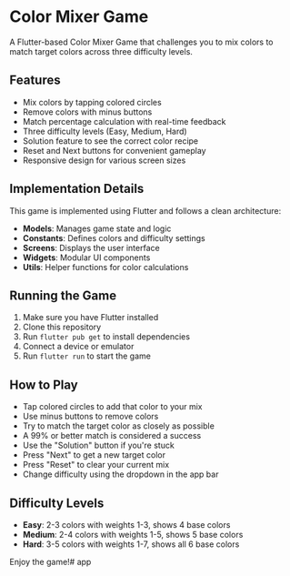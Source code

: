 # Color Mixer Game

A Flutter-based Color Mixer Game that challenges you to mix colors to match target colors across three difficulty levels.

## Features

- Mix colors by tapping colored circles
- Remove colors with minus buttons
- Match percentage calculation with real-time feedback
- Three difficulty levels (Easy, Medium, Hard)
- Solution feature to see the correct color recipe
- Reset and Next buttons for convenient gameplay
- Responsive design for various screen sizes

## Implementation Details

This game is implemented using Flutter and follows a clean architecture:

- **Models**: Manages game state and logic
- **Constants**: Defines colors and difficulty settings
- **Screens**: Displays the user interface
- **Widgets**: Modular UI components
- **Utils**: Helper functions for color calculations

## Running the Game

1. Make sure you have Flutter installed
2. Clone this repository
3. Run `flutter pub get` to install dependencies
4. Connect a device or emulator
5. Run `flutter run` to start the game

## How to Play

- Tap colored circles to add that color to your mix
- Use minus buttons to remove colors
- Try to match the target color as closely as possible
- A 99% or better match is considered a success
- Use the "Solution" button if you're stuck
- Press "Next" to get a new target color
- Press "Reset" to clear your current mix
- Change difficulty using the dropdown in the app bar

## Difficulty Levels

- **Easy**: 2-3 colors with weights 1-3, shows 4 base colors
- **Medium**: 2-4 colors with weights 1-5, shows 5 base colors
- **Hard**: 3-5 colors with weights 1-7, shows all 6 base colors

Enjoy the game!# app
